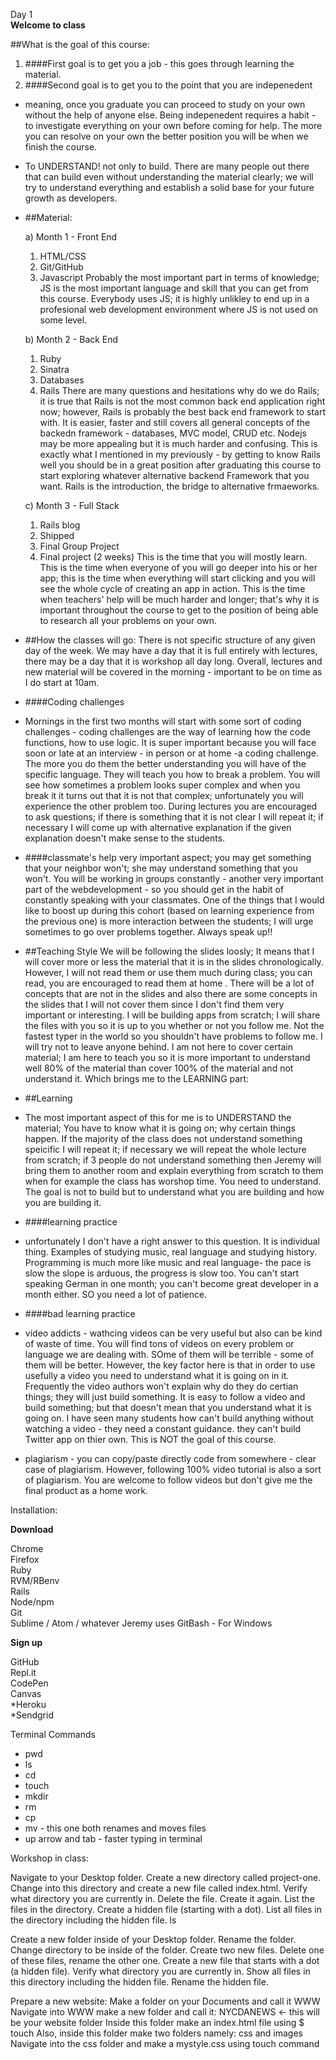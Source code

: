  Day 1  
**Welcome to class** 

##What is the goal of this course:
1. ####First goal is to get you a job - 
	this goes through learning the material. 
2. ####Second goal is to get you to the point that you are indepenedent
 - meaning, once you graduate you can proceed to study on your own without the help of anyone else. Being indepenedent requires a habit - to investigate everything on your own before coming for help. The more you can resolve on your own the better position you will be when we finish the course.
 - To UNDERSTAND! not only to build. There are many people out there that can build even without understanding the material clearly; we will try to understand everything and establish a solid base for your future growth as developers.

 - ##Material: 

 

	a) Month 1 - Front End
	1. HTML/CSS
	2. Git/GitHub
	3. Javascript
Probably the most important part in terms of knowledge; JS is the most important language and skill that you can get from this course. Everybody uses JS; it is highly unlikley to end up in a profesional web development environment where JS is not used on some level.	


	b) Month 2 - Back End
	1. Ruby
	2. Sinatra
	3. Databases
	4. Rails
There are many questions and hesitations why do we do Rails; it is true that Rails is not the most common back end application right now; however, Rails is probably the best back end framework to start with. It is easier, faster and still covers all general concepts of the backedn framework - databases, MVC model, CRUD etc. Nodejs may be more appealing but it is much harder and confusing. This is exactly what I mentioned in my previously - by getting to know Rails well you should be in a great position after graduating this course to start exploring whatever alternative backend Framework that you want. Rails is the introduction, the bridge to alternative frmaeworks.

	c) Month 3 - Full Stack 
	1. Rails blog
	2. Shipped
	3. Final Group Project
	4. Final project (2 weeks)
This is the time that you will mostly learn. This is the time when everyone of you will go deeper into his or her app; this is the time when everything will start clicking and you will see the whole cycle of creating an app in action. This is the time when teachers' help will be much harder and longer; that's why it is important throughout the course to get to the position of being able to research all your problems on your own.

- ##How the classes will go:
There is not specific structure of any given day of the week. We may have a day that it is full entirely with lectures, there may be a day that it is workshop all day long.
Overall, lectures and new material will be covered in the morning - important to be on time as I do start at 10am.
- ####Coding challenges
-  Mornings in the first two months will start with some sort of coding challenges - coding challenges are the way of learning how the code functions, how to use logic. It is super important because you will face soon or late at an interview - in person or at home -a coding challenge. The more you do them the better understanding you will have of the specific language. They will teach you how to break a problem. You will see how sometimes a problem looks super complex and when you break it it turns out that it is not that complex; unfortunately you will experience the other problem too.
During lectures you are encouraged to ask questions; if there is something that it is not clear I will repeat it; if necessary I will come up with alternative explanation if the given explanation doesn't make sense to the students.
 - ####classmate's help
 very important aspect; you may get something that your neighbor won't; she may understand something that you won't. You will be working in groups constantly - another very important part of the webdevelopment - so you should get in the habit of constantly speaking with your classmates. One of the things that I would like to boost up during this cohort (based on learning experience from the previous one) is more interaction between the students; I will urge sometimes to go over problems together.
 Always speak up!!
 
 - ##Teaching Style
We will be following the slides loosly; It means that I will cover more or less the material that it is in the slides chronologically. However, I will not read them or use them much during class; you can read, you are encouraged to read them at home . There will be a lot of concepts that are not in the slides and also there are some concepts in the slides that I will not cover them since I don't find them very important or interesting. I will be building apps from scratch; I will share the files with you so it is up to you whether or not you follow me. Not the fastest typer in the world so you shouldn't have problems to follow me. 
I will try not to leave anyone behind. I am not here to cover certain material; I am here to teach you so it is more important to understand well 80% of the material than cover 100% of the material and not understand it. Which brings me to the LEARNING part:

- ##Learning
- The most important aspect of this for me is to UNDERSTAND the material; You have to know what it is going on; why certain things happen. If the majority of the class does not understand something speicific I will repeat it; if necessary we will repeat the whole lecture from scratch; if 3 people do not understand something then Jeremy will bring them to another room and explain everything from scratch to them when for example the class has worshop time. 
You need to understand. The goal is not to build but to understand what you are building and how you are building it. 
- ####learning practice
- unfortunately I don't have a right answer to this question. It is individual thing. Examples of studying music, real language and studying history. Programming is much more like music and real language- the pace is slow the slope is arduous, the progress is slow too. You can't start speaking German in one month; you can't become great developer in a month either. SO you need a lot of patience.
- ####bad learning practice
- video addicts - wathcing videos can be very useful but also can be kind of waste of time. You will find tons of videos on every problem or language we are dealing with. SOme of them will be terrible - some of them will be better. However, the key factor here is that in order to use usefully a video you need to understand what it is going on in it. Frequently the video authors won't explain why do they do certian things; they will just build something. It is easy to follow a video and build something; but that doesn't mean that you understand what it is going on. I have seen many students how can't build anything without watching a video - they need a constant guidance. they can't build Twitter app on thier own. This is NOT the goal of this course.
- plagiarism - you can copy/paste directly code from somewhere  - clear case of plagiarism. However, following 100% video tutorial is also a sort of plagiarism. You are welcome to follow videos but don't give me the final product as a home work. 
 

Installation:

**Download**
  
Chrome  
Firefox  
Ruby  
RVM/RBenv  
Rails  
Node/npm  
Git  
Sublime / Atom / whatever Jeremy uses 
GitBash - For Windows

**Sign up**

GitHub  
Repl.it  
CodePen  
Canvas  
*Heroku  
*Sendgrid  



Terminal Commands  
- pwd  
- ls  
- cd  
- touch  
- mkdir  
- rm  
- cp  
- mv - this one both renames and moves files   
- up arrow and tab - faster typing in terminal  

Workshop in class:

Navigate to your Desktop folder. Create a new directory called project-one. Change into this directory and create a new file called index.html. Verify what directory you are currently in. Delete the file. Create it again. List the files in the directory. Create a hidden file (starting with a dot). List all files in the directory including the hidden file.  ls

Create a new folder inside of your Desktop folder. Rename the folder. Change directory to be inside of the folder. Create two new files. Delete one of these files, rename the other one. Create a new file that starts with a dot (a hidden file). Verify what directory you are currently in. Show all files in this directory including the hidden file. Rename the hidden file.  

Prepare a new website:
Make a folder on your Documents and call it WWW
Navigate into WWW make a new folder and call it: NYCDANEWS <- this will be your website folder
Inside this folder make an index.html file using $ touch
Also, inside this folder make two folders namely: css and images
Navigate into the css folder and make a mystyle.css using touch command


 














 
